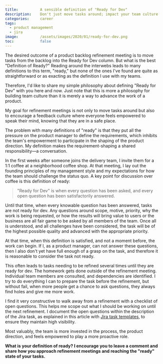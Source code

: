 ```yaml
---
title:			A sensible definition of "Ready for Dev"
description:	Don't just move tasks around; impact your team culture with this definition of "ready for dev"
categories:		career
tags:
  - product management
  - jira
image:			/assets/images/2020/01/ready-for-dev.png
toc:			false
---
```



The desired outcome of a product backlog refinement meeting is to move tasks from the backlog into the Ready for Dev column. But what is the best "Definition of Ready?" Reading around the interwebs leads to many definitions to this term, "ready," but none of the ones I've found are quite as straightforward or as exacting as the definition I use with my teams.

Therefore, I'd like to share my simple philosophy about defining "Ready for Dev" with you here and now. Just note that this is more a philosophy for building team culture than it is merely a way to advance the work of a product.

My goal for refinement meetings is not only to move tasks around but also to encourage a feedback culture where everyone feels empowered to speak their mind, knowing that they are in a safe place.

The problem with many definitions of "ready" is that they put all the pressure on the product manager to define the requirements, which inhibits the team's empowerment to participate in the shaping of the product direction. My definition makes the requirement-shaping a shared responsibility—a conversation.

In the first weeks after someone joins the delivery team, I invite them for a 1:1 coffee at a neighborhood coffee shop. At that meeting, I lay out the founding principles of my management style and my expectations for how the team should challenge the status quo. A key point for discussion over coffee is this definition of ready:

<blockquote class="blockquote text-center">
  <p class= "mb-0"> "Ready for Dev" is when every question has been asked, and every open question has been satisfactorily answered.</p>
</blockquote>

Until that time, when every knowable question has been answered, tasks are not ready for dev. Any questions around scope, motive, priority, why the work is being requested, or how the results will bring value to users or the business are all fair game to be asked by all members of the team. Once all is understood, and all challenges have been considered, the task will be of the highest possible quality and advanced with the appropriate priority.

At that time, when this definition is satisfied, and not a moment before, the work can begin. If I, as a product manager, can not answer these questions, then I also don't yet have full enough of a grasp on the task, and therefore it is reasonable to consider the task not ready.

This often leads to tasks needing to be refined several times until they are ready for dev. The homework gets done outside of the refinement meeting. Individual team members are consulted, and dependencies are identified. I try to do everything I can to prepare the task before the refinement, but without fail, when more people get a chance to ask questions, they always find holes and give me more work.

I find it very constructive to walk away from a refinement with a checklist of open questions. This helps me scope out what I should be working on until the next refinement. I document the open questions within the description of the Jira task, as explained in this article with [Jira task templates](/jira-task-templates/), to ensure they maintain high visibility.

Most valuably, the team is more invested in the process, the product direction, and feels empowered to play a more proactive role.

**What is your definition of ready? I encourage you to leave a comment and share how you approach refinement meetings and reaching the "ready" state of your tasks.**
